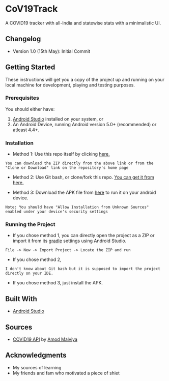 # CoV19Track

A COVID19 tracker with all-India and statewise stats with a minimalistic UI.

## Changelog

* Version 1.0 (15th May): Initial Commit

## Getting Started

These instructions will get you a copy of the project up and running on your local machine for development, playing and testing purposes.

### Prerequisites

You should either have:
1. [Android Studio](https://developer.android.com/studio?hl=en) installed on your system, or
2. An Android Device, running Android version 5.0+ (recommended) or atleast 4.4+.

### Installation

* Method 1: Use this repo itself by clicking [here.](https://github.com/sanskaru/CoV19Track/archive/master.zip)

```
You can download the ZIP directly from the above link or from the "Clone or Download" link on the repository's home page
```
* Method 2: Use Git bash, or clone/fork this repo. [You can get it from here.](https://git-scm.com/downloads)

* Method 3: Download the APK file from [here](https://github.com/sanskaru/CoV19Track/raw/master/CoV19Track.apk) to run it on your android device.
```
Note: You should have "Allow Installation from Unknown Sources" enabled under your device's security settings
```

### Running the Project

* If you chose method 1, you can directly open the project as a ZIP or import it from its [gradle](https://gradle.org/) settings using Android Studio.
```
File -> New -> Import Project -> Locate the ZIP and run
```
* If you chose method 2,
```
I don't know about Git bash but it is supposed to import the project directly on your IDE.
```
* If you chose method 3, just install the APK.

## Built With

* [Android Studio](https://developer.android.com/studio?hl=en)

## Sources

* [COVID19 API](https://api.rootnet.in/covid19-in/stats/latest) by [Amod Malviya](https://github.com/amodm/api-covid19-in)

## Acknowledgments

* My sources of learning
* My friends and fam who motivated a piece of shiet
